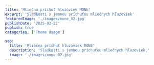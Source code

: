 ```yaml
---
title: 'Mliečna príchuť hľuzoviek MONE'
excerpt: 'Sladkosti s jemnou príchuťou mliečnych hľuzoviek'
featuredImage: './images/mone_02.jpg'
publishDate: '2025-02-22'
publish: true
categories: ['Theme Usage']

seo:
  title: 'Mliečna príchuť hľuzoviek MONE'
  description: 'Sladkosti s jemnou príchuťou mliečnych hľuzoviek.'
  image: './images/mone_02.jpg'
---
```

